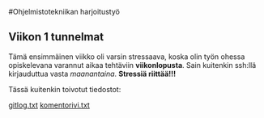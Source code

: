 #Ohjelmistotekniikan harjoitustyö

## Viikon 1 tunnelmat

Tämä ensimmäinen viikko oli varsin stressaava, koska olin työn ohessa opiskelevana varannut aikaa tehtäviin **viikonlopusta**. Sain kuitenkin ssh:llä kirjauduttua vasta *maanantaina*. **Stressiä riittää!!!**

Tässä kuitenkin toivotut tiedostot:

[gitlog.txt](https://github.com/jannelem/ot-harjoitustyo-jannelem/blob/master/laskarit/viikko1/gitlog.txt)
[komentorivi.txt](https://github.com/jannelem/ot-harjoitustyo-jannelem/blob/master/laskarit/viikko1/komentorivi.txt)


